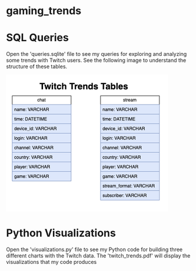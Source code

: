 # gaming_trends

# SQL Queries
Open the 'queries.sqlite' file to see my queries for exploring and analyzing some trends with Twitch users. See the following image to understand the structure of these tables.

![](twitch_tables.png)

# Python Visualizations
Open the 'visualizations.py' file to see my Python code for building three different charts with the Twitch data. The 'twitch_trends.pdf' will display the visualizations that my code produces
